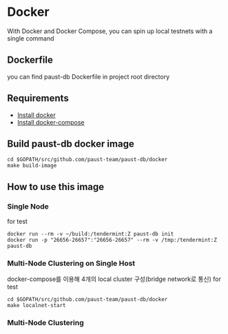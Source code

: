 # Docker
With Docker and Docker Compose, you can spin up local testnets with a single command

## Dockerfile
you can find paust-db Dockerfile in project root directory

## Requirements
- [Install docker](https://docs.docker.com/install)
- [Install docker-compose](https://docs.docker.com/compose/install/)

## Build paust-db docker image
```
cd $GOPATH/src/github.com/paust-team/paust-db/docker
make build-image
```
## How to use this image

### Single Node
for test 
```
docker run --rm -v ~/build:/tendermint:Z paust-db init
docker run -p "26656-26657":"26656-26657" --rm -v /tmp:/tendermint:Z paust-db 
```

### Multi-Node Clustering on Single Host
docker-compose를 이용해 4개의 local cluster 구성(bridge network로 통신) for test

```
cd $GOPATH/src/github.com/paust-team/paust-db/docker
make localnet-start
```

### Multi-Node Clustering

